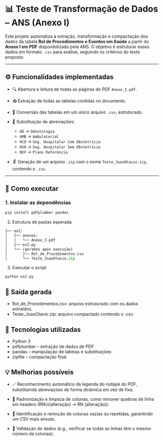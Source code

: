 # 📊 Teste de Transformação de Dados – ANS (Anexo I)

Este projeto automatiza a extração, transformação e compactação dos dados da tabela **Rol de Procedimentos e Eventos em Saúde** a partir do **Anexo I em PDF** disponibilizado pela ANS. O objetivo é estruturar esses dados em formato `.csv` para análise, seguindo os critérios do teste proposto.

---

## ⚙️ Funcionalidades implementadas

- 🔍 Abertura e leitura de todas as páginas do PDF `Anexo_I.pdf`.
- 📥 Extração de todas as tabelas contidas no documento.
- 📄 Conversão das tabelas em um único arquivo `.csv`, estruturado.
- 🔁 Substituição de abreviações:
  - `OD` → `Odontologia`
  - `AMB` → `Ambulatorial`
  - `HCO` → `Seg. Hospitalar Com Obstetrícia`
  - `HSO` → `Seg. Hospitalar Sem Obstetrícia`
  - `REF` → `Plano Referência`

- 🗜️ Geração de um arquivo `.zip` com o nome `Teste_JoaoOtavio.zip`, contendo o `.csv`.

---

## 🧪 Como executar

### 1. Instalar as dependências

```bash
pip install pdfplumber pandas
```

2. Estrutura de pastas esperada

```python
├── ex2/
│   ├── anexos/
│   │   └── Anexo_I.pdf
│   ├── ex2.py
│   └── (gerados após execução)
│       ├── Rol_de_Procedimentos.csv
│       └── Teste_JoaoOtavio.zip
```

3. Executar o script

```python 
python ex2.py
```

## 📁 Saída gerada

- Rol_de_Procedimentos.csv: arquivo estruturado com os dados extraídos.
- Teste_JoaoOtavio.zip: arquivo compactado contendo o .csv.

## 📌 Tecnologias utilizadas

- Python 3
- pdfplumber – extração de dados de PDF
- pandas – manipulação de tabelas e substituições
- zipfile – compactação final

## 💡 Melhorias possíveis
- ✅ Reconhecimento automático da legenda do rodapé do PDF, substituindo abreviações de forma dinâmica em vez de fixa.

- 📐 Padronização e limpeza de colunas, como remover quebras de linha em headers (RN\n(alteração) → RN (alteração)).
- 🧠 Identificação e remoção de colunas vazias ou repetidas, garantindo um CSV mais enxuto.
- 🔎 Validação de dados (e.g., verificar se todas as linhas têm o mesmo número de colunas).
